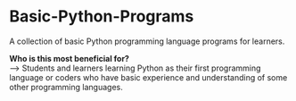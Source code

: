 # Basic-Python-Programs
A collection of basic Python programming language programs for learners.  

<b>Who is this most beneficial for?</b></br>
--> Students and learners learning Python as their first programming language or coders who have basic experience and understanding of some other programming languages.
